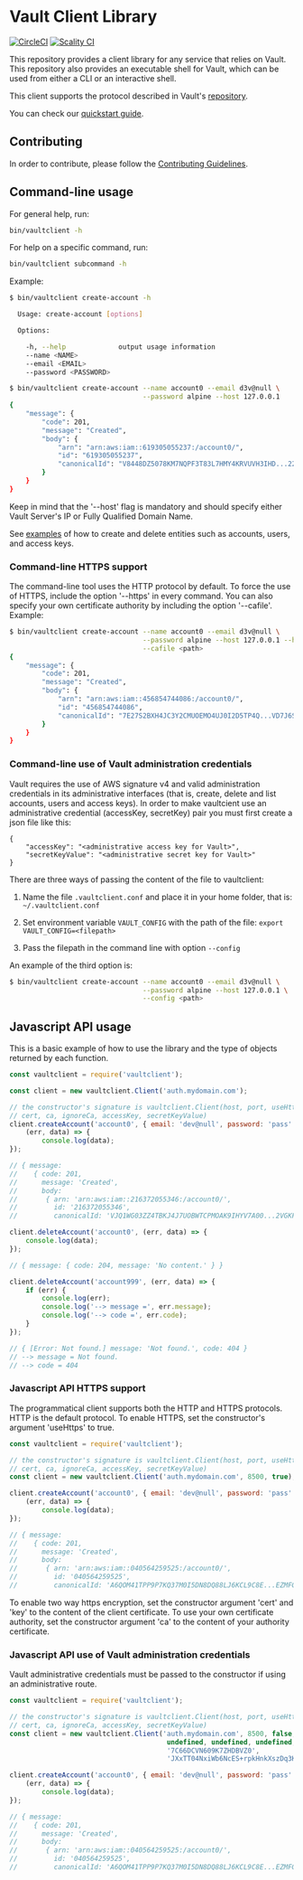 # Vault Client Library

[![CircleCI][badgepub]](https://circleci.com/gh/scality/vaultclient)
[![Scality CI][badgepriv]](http://ci.ironmann.io/gh/scality/vaultclient)

This repository provides a client library for any service that relies on
Vault. This repository also provides an executable shell for Vault, which can be
used from either a CLI or an interactive shell.

This client supports the protocol described in Vault's
[repository](https://github.com/scality/Vault/blob/master/Protocol.md).

You can check our [quickstart guide](QUICKSTART.md).

## Contributing

In order to contribute, please follow the
[Contributing Guidelines](
https://github.com/scality/Guidelines/blob/master/CONTRIBUTING.md).

## Command-line usage

For general help, run:

```sh
bin/vaultclient -h
```

For help on a specific command, run:

```sh
bin/vaultclient subcommand -h
```

Example:

```sh
$ bin/vaultclient create-account -h

  Usage: create-account [options]

  Options:

    -h, --help             output usage information
    --name <NAME>
    --email <EMAIL>
    --password <PASSWORD>
```

```sh
$ bin/vaultclient create-account --name account0 --email d3v@null \
                                 --password alpine --host 127.0.0.1
{
    "message": {
        "code": 201,
        "message": "Created",
        "body": {
            "arn": "arn:aws:iam::619305055237:/account0/",
            "id": "619305055237",
            "canonicalId": "V8448DZ5078KM7NQPF3T83L7HMY4KRVUVH3IHD...22INTIU1KL"
        }
    }
}
```

Keep in mind that the '--host' flag is mandatory and should specify either Vault
Server's IP or Fully Qualified Domain Name.

See [examples](./EXAMPLES.md) of how to create and delete entities such as
accounts, users, and access keys.

### Command-line HTTPS support

The command-line tool uses the HTTP protocol by default. To force the use of
HTTPS, include the option '--https' in every command. You can also specify your
own certificate authority by including the option '--cafile'. Example:

```sh
$ bin/vaultclient create-account --name account0 --email d3v@null \
                                 --password alpine --host 127.0.0.1 --https \
                                 --cafile <path>
{
    "message": {
        "code": 201,
        "message": "Created",
        "body": {
            "arn": "arn:aws:iam::456854744086:/account0/",
            "id": "456854744086",
            "canonicalId": "7E27S2BXH4JC3Y2CMUOEMO4UJ0I2D5TP4Q...VD7J6SCV7FEM8T"
        }
    }
}

```

### Command-line use of Vault administration credentials

Vault requires the use of AWS signature v4 and valid administration credentials
in its administrative interfaces (that is, create, delete and list
accounts, users and access keys). In order to make vaultcient use an
administrative credential (accessKey, secretKey) pair you must first create a
json file like this:

```
{
    "accessKey": "<administrative access key for Vault>",
    "secretKeyValue": "<administrative secret key for Vault>"
}
```

There are three ways of passing the content of the file to vaultclient:

1. Name the file `.vaultclient.conf` and place it in your home folder, that is: `~/.vaultclient.conf`

2. Set environment variable `VAULT_CONFIG` with the path of the file: `export VAULT_CONFIG=<filepath>`

3. Pass the filepath in the command line with option `--config`

An example of the third option is:

```sh
$ bin/vaultclient create-account --name account0 --email d3v@null \
                                 --password alpine --host 127.0.0.1 \
                                 --config <path>
```

## Javascript API usage

This is a basic example of how to use the library and the type of objects
returned by each function.

```js
const vaultclient = require('vaultclient');

const client = new vaultclient.Client('auth.mydomain.com');

// the constructor's signature is vaultclient.Client(host, port, useHttps, key,
// cert, ca, ignoreCa, accessKey, secretKeyValue)
client.createAccount('account0', { email: 'dev@null', password: 'pass' },
    (err, data) => {
        console.log(data);
});

// { message:
//    { code: 201,
//      message: 'Created',
//      body:
//       { arn: 'arn:aws:iam::216372055346:/account0/',
//         id: '216372055346',
//         canonicalId: 'VJQ1WG03ZZ4TBKJ4J7UOBWTCPMOAK9IHYV7A00...2VGKFOY' } } }
```

```js
client.deleteAccount('account0', (err, data) => {
    console.log(data);
});

// { message: { code: 204, message: 'No content.' } }
```

```js
client.deleteAccount('account999', (err, data) => {
    if (err) {
        console.log(err);
        console.log('--> message =', err.message);
        console.log('--> code =', err.code);
    }
});

// { [Error: Not found.] message: 'Not found.', code: 404 }
// --> message = Not found.
// --> code = 404
```

### Javascript API HTTPS support

The programmatical client supports both the HTTP and HTTPS protocols. HTTP is
the default protocol. To enable HTTPS, set the constructor's argument 'useHttps'
to true.

```js
const vaultclient = require('vaultclient');

// the constructor's signature is vaultclient.Client(host, port, useHttps, key,
// cert, ca, ignoreCa, accessKey, secretKeyValue)
const client = new vaultclient.Client('auth.mydomain.com', 8500, true);

client.createAccount('account0', { email: 'dev@null', password: 'pass' },
    (err, data) => {
        console.log(data);
});

// { message:
//    { code: 201,
//      message: 'Created',
//      body:
//       { arn: 'arn:aws:iam::040564259525:/account0/',
//         id: '040564259525',
//         canonicalId: 'A6QOM41TPP9P7KQ37M0I5DN8DQ88LJ6KCL9C8E...EZMFGBD' } } }

```

To enable two way https encryption, set the constructor argument 'cert' and
'key' to the content of the client certificate. To use your own certificate
authority, set the constructor argument 'ca' to the content of your
authority certificate.

### Javascript API use of Vault administration credentials

Vault administrative credentials must be passed to the constructor if using
an administrative route.

```js
const vaultclient = require('vaultclient');

// the constructor's signature is vaultclient.Client(host, port, useHttps, key,
// cert, ca, ignoreCa, accessKey, secretKeyValue)
const client = new vaultclient.Client('auth.mydomain.com', 8500, false,
                                       undefined, undefined, undefined, true,
                                       '7C66DCVN609K7ZHDBVZ0',
                                       'JXxTT04NxiWb6NcES+rpkHnkXszDq3KxexocJIJ9');

client.createAccount('account0', { email: 'dev@null', password: 'pass' },
    (err, data) => {
        console.log(data);
});

// { message:
//    { code: 201,
//      message: 'Created',
//      body:
//       { arn: 'arn:aws:iam::040564259525:/account0/',
//         id: '040564259525',
//         canonicalId: 'A6QOM41TPP9P7KQ37M0I5DN8DQ88LJ6KCL9C8E...EZMFGBD' } } }

```

[badgepub]: https://circleci.com/gh/scality/vaultclient.svg?style=svg
[badgepriv]: http://ci.ironmann.io/gh/scality/vaultclient.svg?style=svg&circle-token=40f1e9fe0ad184248c37cbf3d89b164c35fd1667
